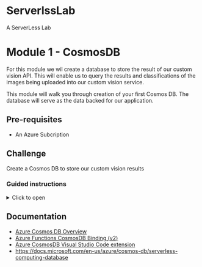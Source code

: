 
# ServerlssLab
A ServerLess Lab



# Module 1 - CosmosDB 

For  this module we wil create a database to store the result of our custom vision API. This will enable us to query the results and classifications of the images being uploaded into our custom vision service. 


This module will walk you through creation of your first Cosmos DB. The database will serve as the data backed for our application. 


## Pre-requisites 
* An Azure Subcription 
## Challenge 
Create a Cosmos DB to store our custom vision results 

### Guided instructions

<details><summary>Click to open</summary><p>

1. Open the Azure Portal at https://portal.azure.com
1.	Click on "Create a resource" in the upper left corner
1.	Type "Azure Cosmos DB", select the first suggestion and then click "Create"
1.	Select the resource group that you created in step module0 where your CognitiveServices are running 
1.	Type a unique account name
1.	Location: West Europe. Leave the rest as default
1. Hit Review+Create. Then "Create" on the next page
 ![CreateServerLess](/module1/createCosmosDB.png)
</p></details>


 ## Documentation
* [Azure Cosmos DB Overview](https://docs.microsoft.com/en-us/azure/cosmos-db/introduction)
* [Azure Functions CosmosDB Binding (v2)](https://docs.microsoft.com/en-us/azure/azure-functions/functions-bindings-cosmosdb-v2)
* [Azure CosmosDB Visual Studio Code extension](https://marketplace.visualstudio.com/items?itemName=ms-azuretools.vscode-cosmosdb)
* https://docs.microsoft.com/en-us/azure/cosmos-db/serverless-computing-database 
